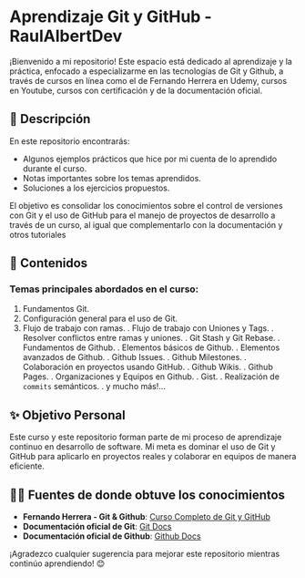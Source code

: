 # Aprendizaje Git y GitHub - RaulAlbertDev

¡Bienvenido a mi repositorio! Este espacio está dedicado al aprendizaje y la práctica, enfocado a especializarme en las tecnologías de Git y Github, a través de cursos en línea como el de Fernando Herrera en Udemy, cursos en Youtube, cursos con certificación y de la documentación oficial.

## 📘 Descripción

En este repositorio encontrarás:
- Algunos ejemplos prácticos que hice por mi cuenta de lo aprendido durante el curso.
- Notas importantes sobre los temas aprendidos.
- Soluciones a los ejercicios propuestos.

El objetivo es consolidar los conocimientos sobre el control de versiones con Git y el uso de GitHub para el manejo de proyectos de desarrollo a través de un curso, al igual que complementarlo con la documentación y otros tutoriales

## 🚀 Contenidos

### Temas principales abordados en el curso:
1. Fundamentos Git.
2. Configuración general para el uso de Git.
3. Flujo de trabajo con ramas.
. Flujo de trabajo con Uniones y Tags.
. Resolver conflictos entre ramas y uniones.
. Git Stash y Git Rebase.
. Fundamentos de Github.
. Elementos básicos de Github.
. Elementos avanzados de Github.
. Github Issues.
. Github Milestones.
. Colaboración en proyectos usando GitHub.
. Github Wikis.
. Github Pages.
. Organizaciones y Equipos en Github.
. Gist.
. Realización de `commits` semánticos.
. y mucho más!...

## ✨ Objetivo Personal

Este curso y este repositorio forman parte de mi proceso de aprendizaje continuo en desarrollo de software. Mi meta es dominar el uso de Git y GitHub para aplicarlo en proyectos reales y colaborar en equipos de manera eficiente.

## 👨‍🏫 Fuentes de donde obtuve los conocimientos

- **Fernando Herrera - Git & Github**: [Curso Completo de Git y GitHub](https://www.udemy.com/course/git-github/)
- **Documentación oficial de Git**: [Git Docs](https://git-scm.com/doc)
- **Documentación oficial de Github**: [Github Docs](https://docs.github.com/es)

¡Agradezco cualquier sugerencia para mejorar este repositorio mientras continúo aprendiendo! 😊
